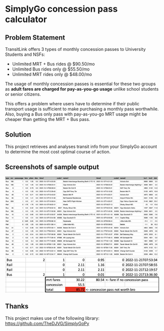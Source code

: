 # SimplyGo concession pass calculator
## Problem Statement
TransitLink offers 3 types of monthly concession passes to University Students and NSFs:
- Unlimited MRT + Bus rides @ $90.50/mo
- Unlimited Bus rides only @ $55.50/mo
- Unlimited MRT rides only @ $48.00/mo

The usage of monthly concession passes is essential for these two groups as **adult fares are charged for pay-as-you-go usage** 
unlike school students or senior citizens.

This offers a problem where users have to determine if their public transport usage is sufficient to make purchasing a monthly pass worthwhile. 
Also, buying a Bus only pass with pay-as-you-go MRT usage might be cheaper than getting the MRT + Bus pass.

## Solution
This project retrieves and analyses transit info from your SimplyGo account to determine the most cost optimal course of action.

## Screenshots of sample output
![csv](sample%20csv%20output.png)
![decision](sample%20excel%20analysis.png)

## Thanks
This project makes use of the following library: https://github.com/TheDJVG/SimplyGoPy
